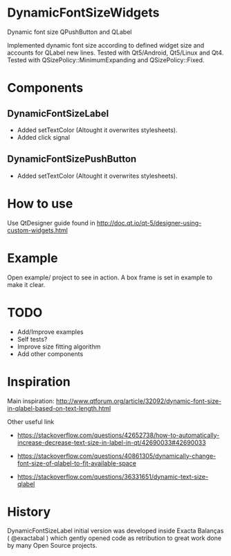 # DynamicFontSizeWidgets
Dynamic font size QPushButton and QLabel

Implemented dynamic font size according to defined widget size and accounts for QLabel new lines. Tested with Qt5/Android, Qt5/Linux and Qt4. Tested with QSizePolicy::MinimumExpanding and QSizePolicy::Fixed.


# Components

## DynamicFontSizeLabel
 - Added setTextColor (Altought it overwrites stylesheets).
 - Added click signal
 
## DynamicFontSizePushButton
 - Added setTextColor (Altought it overwrites stylesheets).
 
# How to use

Use QtDesigner guide found in http://doc.qt.io/qt-5/designer-using-custom-widgets.html


# Example

Open example/ project to see in action. A box frame is set in example to make it clear.


# TODO

 - Add/Improve examples
 - Self tests?
 - Improve size fitting algorithm
 - Add other components
 
 # Inspiration

Main inspiration: http://www.qtforum.org/article/32092/dynamic-font-size-in-qlabel-based-on-text-length.html

Other useful link
 - https://stackoverflow.com/questions/42652738/how-to-automatically-increase-decrease-text-size-in-label-in-qt/42690033#42690033

 - https://stackoverflow.com/questions/40861305/dynamically-change-font-size-of-qlabel-to-fit-available-space

 - https://stackoverflow.com/questions/36331651/dynamic-text-size-qlabel
 
 # History
 
 DynamicFontSizeLabel initial version was developed inside Exacta Balanças ( @exactabal ) which gently opened code as retribution to great work done by many Open Source projects.
